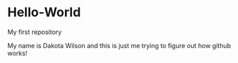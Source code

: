 # Hello-World
My first repository

My name is Dakota Wilson and this is just me trying to figure out how github works!
